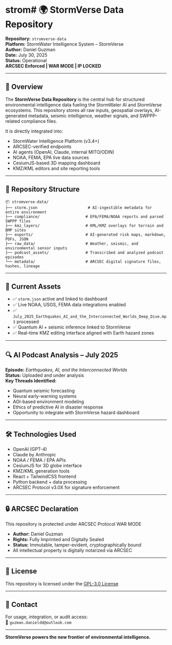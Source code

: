 # strom# 🌍 StormVerse Data Repository

**Repository:** `stromverse-data`  
**Platform:** StormWater Intelligence System – StormVerse  
**Author:** Daniel Guzman  
**Date:** July 30, 2025  
**Status:** Operational  
**ARCSEC Enforced | WAR MODE | IP LOCKED**

---

## 🔷 Overview

The **StormVerse Data Repository** is the central hub for structured environmental intelligence data fueling the StormWater AI and StormVerse ecosystems. This repository stores all raw inputs, geospatial overlays, AI-generated metadata, seismic intelligence, weather signals, and SWPPP-related compliance files.

It is directly integrated into:
- StormWater Intelligence Platform (v3.4+)
- ARCSEC-verified endpoints
- AI agents (OpenAI, Claude, internal MITO/ODIN)
- NOAA, FEMA, EPA live data sources
- CesiumJS-based 3D mapping dashboard
- KMZ/KML editors and site reporting tools

---

## 📁 Repository Structure

```
📦 stromverse-data/
├── storm.json                      # AI-ingestible metadata for entire environment
├── compliance/                    # EPA/FEMA/NOAA reports and parsed SWPPP files
├── kmz_layers/                    # KML/KMZ overlays for terrain and BMP sites
├── exports/                       # AI-generated risk maps, markdown, PDFs, JSON
├── raw_data/                      # Weather, seismic, and environmental sensor inputs
├── podcast_assets/                # Transcribed and analyzed podcast episodes
└── metadata/                      # ARCSEC digital signature files, hashes, lineage
```

---

## 🧠 Current Assets

- ✅ `storm.json` active and linked to dashboard
- ✅ Live NOAA, USGS, FEMA data integrations enabled
- ✅ `July_2025_Earthquakes_AI_and_the_Interconnected_Worlds_Deep_Dive.mp3` processed
- ✅ Quantum AI + seismic inference linked to StormVerse
- ✅ Real-time KMZ editing interface aligned with Earth hazard zones

---

## 🔍 AI Podcast Analysis – July 2025

**Episode:** *Earthquakes, AI, and the Interconnected Worlds*  
**Status:** Uploaded and under analysis  
**Key Threads Identified:**
- Quantum seismic forecasting
- Neural early-warning systems
- AGI-based environment modeling
- Ethics of predictive AI in disaster response
- Opportunity to integrate with StormVerse hazard dashboard

---

## 🛠️ Technologies Used

- OpenAI (GPT-4)
- Claude by Anthropic
- NOAA / FEMA / EPA APIs
- CesiumJS for 3D globe interface
- KMZ/KML generation tools
- React + TailwindCSS frontend
- Python backend + data processing
- ARCSEC Protocol v3.0X for signature enforcement

---

## 🔒 ARCSEC Declaration

This repository is protected under ARCSEC Protocol WAR MODE  
- **Author:** Daniel Guzman  
- **Rights:** Fully Imprinted and Digitally Sealed  
- **Status:** Immutable, tamper-evident, cryptographically bound  
- All intellectual property is digitally notarized via ARCSEC

---

## 📜 License

This repository is licensed under the [GPL-3.0 License](https://www.gnu.org/licenses/gpl-3.0.html)

---

## 💬 Contact

For usage, integration, or audit access:  
📧 `guzman.danieldd@outlook.com`

---

**StormVerse powers the new frontier of environmental intelligence.**
